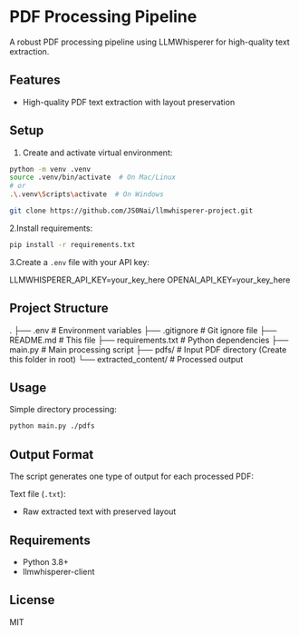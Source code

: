 # PDF Processing Pipeline

A robust PDF processing pipeline using LLMWhisperer for high-quality text extraction.

## Features

- High-quality PDF text extraction with layout preservation

## Setup

1. Create and activate virtual environment:

```bash
python -m venv .venv
source .venv/bin/activate  # On Mac/Linux
# or
.\.venv\Scripts\activate  # On Windows

git clone https://github.com/JS0Nai/llmwhisperer-project.git
```

2.Install requirements:

```bash
pip install -r requirements.txt
```

3.Create a `.env` file with your API key:

LLMWHISPERER_API_KEY=your_key_here
OPENAI_API_KEY=your_key_here

## Project Structure

.
├── .env                    # Environment variables
├── .gitignore             # Git ignore file
├── README.md              # This file
├── requirements.txt       # Python dependencies
├── main.py               # Main processing script
├── pdfs/                 # Input PDF directory (Create this folder in root)
    └── extracted_content/    # Processed output

## Usage

Simple directory processing:

```bash
python main.py ./pdfs
```

## Output Format

The script generates one type of output for each processed PDF:

Text file (`.txt`):

- Raw extracted text with preserved layout

## Requirements

- Python 3.8+
- llmwhisperer-client

## License

MIT
